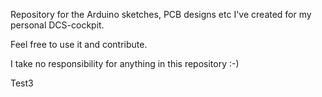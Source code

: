 Repository for the Arduino sketches, PCB designs etc I've created for my personal DCS-cockpit.

Feel free to use it and contribute.

I take no responsibility for anything in this repository :-)

Test3